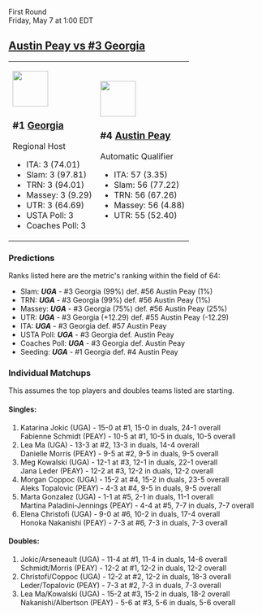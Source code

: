 First Round  
Friday, May 7 at 1:00 EDT
## [Austin Peay vs #3 Georgia](https://www.ncaa.com/game/5833663) 

<table><tr><td>  

<a href="../index.md"><img src="https://www.ncaa.com/sites/default/files/images/logos/schools/g/georgia.70.png" width="70" height="70" /></a>  

### #1 [Georgia](../index.md)  

Regional Host  
- ITA: 3 (74.01)  
- Slam: 3 (97.81)  
- TRN: 3 (94.01)  
- Massey: 3 (9.29)  
- UTR: 3 (64.69)  
- USTA Poll: 3  
- Coaches Poll: 3  

</td><td>  

<a href="../index.md"><img src="https://www.ncaa.com/sites/default/files/images/logos/schools/a/austin-peay.70.png" width="70" height="70" /></a>  

### #4 [Austin Peay](../index.md)  

Automatic Qualifier  
- ITA: 57 (3.35)  
- Slam: 56 (77.22)  
- TRN: 56 (67.26)  
- Massey: 56 (4.88)  
- UTR: 55 (52.40)  

</td></tr></table>  

### Predictions  

Ranks listed here are the metric's ranking within the field of 64:  
- Slam: ***UGA*** - #3 Georgia (99%) def. #56 Austin Peay (1%)  
- TRN: ***UGA*** - #3 Georgia (99%) def. #56 Austin Peay (1%)  
- Massey: ***UGA*** - #3 Georgia (75%) def. #56 Austin Peay (25%)  
- UTR: ***UGA*** - #3 Georgia (+12.29) def. #55 Austin Peay (-12.29)  
- ITA: ***UGA*** - #3 Georgia def. #57 Austin Peay  
- USTA Poll: ***UGA*** - #3 Georgia def. Austin Peay  
- Coaches Poll: ***UGA*** - #3 Georgia def. Austin Peay  
- Seeding: ***UGA*** - #1 Georgia def. #4 Austin Peay  

### Individual Matchups  

This assumes the top players and doubles teams listed are starting.  

#### Singles:  
1. Katarina Jokic (UGA) - 15-0 at #1, 15-0 in duals, 24-1 overall  
   Fabienne Schmidt (PEAY) - 10-5 at #1, 10-5 in duals, 10-5 overall
2. Lea Ma (UGA) - 13-3 at #2, 13-3 in duals, 14-4 overall  
   Danielle Morris (PEAY) - 9-5 at #2, 9-5 in duals, 9-5 overall
3. Meg Kowalski (UGA) - 12-1 at #3, 12-1 in duals, 22-1 overall  
   Jana Leder (PEAY) - 12-2 at #3, 12-2 in duals, 12-2 overall
4. Morgan Coppoc (UGA) - 15-2 at #4, 15-2 in duals, 23-5 overall  
   Aleks Topalovic (PEAY) - 4-3 at #4, 9-5 in duals, 9-5 overall
5. Marta Gonzalez (UGA) - 1-1 at #5, 2-1 in duals, 11-1 overall  
   Martina Paladini-Jennings (PEAY) - 4-4 at #5, 7-7 in duals, 7-7 overall
6. Elena Christofi (UGA) - 9-0 at #6, 10-2 in duals, 17-4 overall  
   Honoka Nakanishi (PEAY) - 7-3 at #6, 7-3 in duals, 7-3 overall

#### Doubles:  
1. Jokic/Arseneault (UGA) - 11-4 at #1, 11-4 in duals, 14-6 overall  
   Schmidt/Morris (PEAY) - 12-2 at #1, 12-2 in duals, 12-2 overall
2. Christofi/Coppoc (UGA) - 12-2 at #2, 12-2 in duals, 18-3 overall  
   Leder/Topalovic (PEAY) - 7-3 at #2, 7-3 in duals, 7-3 overall
3. Lea Ma/Kowalski (UGA) - 15-2 at #3, 15-2 in duals, 18-2 overall  
   Nakanishi/Albertson (PEAY) - 5-6 at #3, 5-6 in duals, 5-6 overall